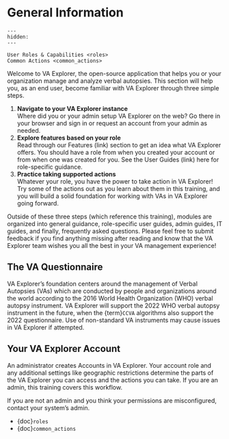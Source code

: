 # General Information

```{toctree}
---
hidden:
---

User Roles & Capabilities <roles>
Common Actions <common_actions>
```

Welcome to VA Explorer, the open-source application that helps you or your
organization manage and analyze verbal autopsies. This section will help you, as
an end user, become familiar with VA Explorer through three simple steps.

1. **Navigate to your VA Explorer instance**\
  Where did you or your admin setup VA Explorer on the web? Go there in your
  browser and sign in or request an account from your admin as needed.
1. **Explore features based on your role**\
  Read through our Features (link) section to get an idea what VA Explorer
  offers. You should have a role from when you created your account or from when
  one was created for you. See the User Guides (link) here for role-specific guidance.
1. **Practice taking supported actions**\
  Whatever your role, you have the power to take action in VA Explorer! Try some
  of the actions out as you learn about them in this training, and you will
  build a solid foundation for working with VAs in VA Explorer going forward.

Outside of these three steps (which reference this training), modules are
organized into general guidance, role-specific user guides, admin guides, IT
guides, and finally, frequently asked questions. Please feel free to submit
feedback if you find anything missing after reading and know that the VA Explorer
team wishes you all the best in your VA management experience!

## The VA Questionnaire

VA Explorer’s foundation centers around the management of Verbal Autopsies (VAs)
which are conducted by people and organizations around the world according to the
2016 World Health Organization (WHO) verbal autopsy instrument. VA Explorer will
support the 2022 WHO verbal autopsy instrument in the future, when the {term}`CCVA`
algorithms also support the 2022 questionnaire. Use of non-standard VA instruments
may cause issues in VA Explorer if attempted.

## Your VA Explorer Account

An administrator creates Accounts in VA Explorer. Your account role and any
additional settings like geographic restrictions determine the parts of the VA
Explorer you can access and the actions you can take. If you are an admin, this
training covers this workflow.

If you are not an admin and you think your permissions are misconfigured,
contact your system’s admin.

- {doc}`roles`
- {doc}`common_actions`
